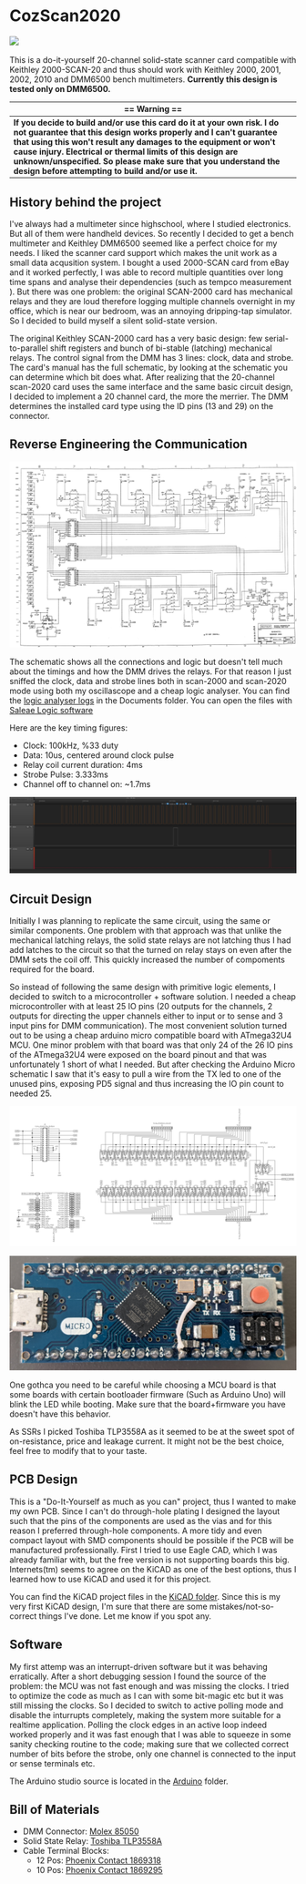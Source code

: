 # CozScan2020

![](Photos/IMG_20191224_010559.jpg)

This is a do-it-yourself 20-channel solid-state scanner card compatible with Keithley 2000-SCAN-20 and thus should work with Keithley 2000, 2001, 2002, 2010 and DMM6500 bench multimeters. **Currently this design is tested only on DMM6500.**

|**== Warning ==**|
|-|
| **If you decide to build and/or use this card do it at your own risk. I do not guarantee that this design works properly and I can't guarantee that using this won't result any damages to the equipment or won't cause injury. Electrical or thermal limits of this design are unknown/unspecified. So please make sure that you understand the design before attempting to build and/or use it.**|

## History behind the project
I've always had a multimeter since highschool, where I studied electronics. But all of them were handheld devices. So recently I decided to get a bench multimeter and Keithley DMM6500 seemed like a perfect choice for my needs. I liked the scanner card support which makes the unit work as a small data acqusition system. I bought a used 2000-SCAN card from eBay and it worked perfectly, I was able to record multiple quantities over long time spans and analyse their dependencies (such as tempco measurement ). But there was one problem: the original SCAN-2000 card has mechanical relays and they are loud therefore logging multiple channels overnight in my office, which is near our bedroom, was an annoying dripping-tap simulator. So I decided to build myself a silent solid-state version.

<SCHEMATIC PIC>

The original Keithley SCAN-2000 card has a very basic design: few serial-to-parallel shift registers and bunch of bi-stable (latching) mechanical relays. The control signal from the DMM has 3 lines: clock, data and strobe. The card's manual has the full schematic, by looking at the schematic you can determine which bit does what. After realizing that the 20-channel scan-2020 card uses the same interface and the same basic circuit design, I decided to implement a 20 channel card, the more the merrier. The DMM determines the installed card type using the ID pins (13 and 29) on the connector. 

## Reverse Engineering the Communication

![](Documents/KeithleySchematic.png)

The schematic shows all the connections and logic but doesn't tell much about the timings and how the DMM drives the relays. For that reason I just sniffed the clock, data and strobe lines both in scan-2000 and scan-2020 mode using both my oscillascope and a cheap logic analyser. You can find the [logic analyser logs](Documents/LogicAnalyserLogs/) in the Documents folder. You can open the files with [Saleae Logic software](https://www.saleae.com/downloads/)

Here are the key timing figures:

* Clock: 100kHz, %33 duty
* Data: 10us, centered around clock pulse
* Relay coil current duration: 4ms
* Strobe Pulse: 3.333ms
* Channel off to channel on: ~1.7ms

![](Photos/Scan2020_timing.jpg)

## Circuit Design

Initially I was planning to replicate the same circuit, using the same or similar components. One problem with that approach was that unlike the mechanical latching relays, the solid state relays are not latching thus I had add latches to the circuit so that the turned on relay stays on even after the DMM sets the coil off. This quickly increased the number of compoments required for the board. 

So instead of following the same design with primitive logic elements, I decided to switch to a microcontroller + software solution. I needed a cheap microcontroller with at least 25 IO pins (20 outputs for the channels, 2 outputs for directing the upper channels either to input or to sense and 3 input pins for DMM communication). The most convenient solution turned out to be using a cheap arduino micro compatible board with ATmega32U4 MCU. One minor problem with that board was that only 24 of the 26 IO pins of the ATmega32U4 were exposed on the board pinout and that was unfortunately 1 short of what I needed. But after checking the Arduino Micro schematic I saw that it's easy to pull a wire from the TX led to one of the unused pins, exposing PD5 signal and thus increasing the IO pin count to needed 25.

![](Documents/CozSchematic.png)

![WIRE PIC](Photos/MCU_wire.jpg)

One gothca you need to be careful while choosing a MCU board is that some boards with certain bootloader firmware (Such as Arduino Uno) will blink the LED while booting. Make sure that the board+firmware you have doesn't have this behavior.

As SSRs I picked Toshiba TLP3558A as it seemed to be at the sweet spot of on-resistance, price and leakage current. It might not be the best choice, feel free to modify that to your taste.

## PCB Design
This is a "Do-It-Yourself as much as you can" project, thus I wanted to make my own PCB. Since I can't do through-hole plating I designed the layout such that the pins of the components are used as the vias and for this reason I preferred through-hole components. A more tidy and even compact layout with SMD components should be possible if the PCB will be manufactured professionally. First I tried to use Eagle CAD, which I was already familiar with, but the free version is not supporting boards this big. Internets(tm) seems to agree on the KiCAD as one of the best options, thus I learned how to use KiCAD and used it for this project.

You can find the KiCAD project files in the [KiCAD folder](KiCad/). Since this is my very first KiCAD design, I'm sure that there are some mistakes/not-so-correct things I've done. Let me know if you spot any.

## Software

My first attemp was an interrupt-driven software but it was behaving erratically. After a short debugging session I found the source of the problem: the MCU was not fast enough and was missing the clocks. I tried to optimize the code as much as I can with some bit-magic etc but it was still missing the clocks. So I decided to switch to active polling mode and disable the inturrupts completely, making the system more suitable for a realtime application. Polling the clock edges in an active loop indeed worked properly and it was fast enough that I was able to squeeze in some sanity checking routine to the code; making sure that we collected correct number of bits before the strobe, only one channel is connected to the input or sense terminals etc.

The Arduino studio source is located in the [Arduino](Arduino/) folder.

## Bill of Materials
- DMM Connector: [Molex 85050](https://www.digikey.com/product-detail/en/molex/0850500000/WM20488-ND/2790645)
- Solid State Relay: [Toshiba TLP3558A](https://www.digikey.com/product-detail/en/toshiba-semiconductor-and-storage/TLP3558A-F/TLP3558A-F-ND/8539925)
- Cable Terminal Blocks: 
  - 12 Pos: [Phoenix Contact 1869318](https://www.digikey.com/product-detail/en/phoenix-contact/1869318/277-6361-ND/349230)
  - 10 Pos: [Phoenix Contact 1869295](https://www.digikey.com/product-detail/en/phoenix-contact/1869295/277-6063-ND/349229)
